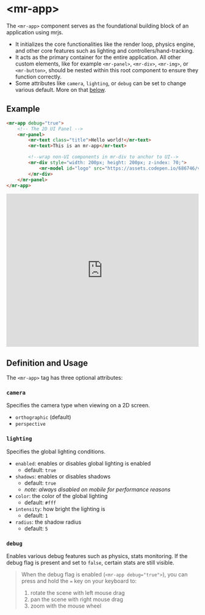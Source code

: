 # &lt;mr-app&gt;

The `<mr-app>` component serves as the foundational building block of an application using mrjs.

- It initializes the core functionalities like the render loop, physics engine, and other core features such as lighting and controllers/hand-tracking.
- It acts as the primary container for the entire application. All other custom elements, like for example `<mr-panel>`, `<mr-div>`, `<mr-img>`, or `<mr-button>`, should be nested within this root component to ensure they function correctly.
- Some attributes like `camera`, `lighting`, or `debug` can be set to change various default. More on that [below](#definition-and-usage).

## Example

```html
<mr-app debug="true">
    <!-- The 2D UI Panel -->
    <mr-panel>
        <mr-text class="title">Hello world!</mr-text>
        <mr-text>This is an mr-app</mr-text>

        <!--wrap non-UI components in mr-div to anchor to UI-->
        <mr-div style="width: 200px; height: 200px; z-index: 70;">
            <mr-model id="logo" src="https://assets.codepen.io/686746/volumetrics.stl" style="scale: 0.0025;"></mr-model>
        </mr-div>
    </mr-panel>
</mr-app>
````

<iframe height="400" style="width: 100%;" scrolling="no" title="[docs] mr-light" src="https://codepen.io/lobau/embed/mdoqxxv?default-tab=result" frameborder="no" loading="lazy" allowtransparency="true" allowfullscreen="true"></iframe>

## Definition and Usage

The `<mr-app>` tag has three optional attributes:

### `camera`
Specifies the camera type when viewing on a 2D screen.

- `orthographic` (default)
- `perspective`

### `lighting`
Specifies the global lighting conditions.

- `enabled`: enables or disables global lighting is enabled
  - default: `true`
- `shadows`: enables or disables shadows
  - default: `true`
  - _note: always disabled on mobile for performance reasons_
- `color`: the color of the global lighting
  - default: `#fff`
- `intensity`: how bright the lighting is
  - default: `1`
- `radius`: the shadow radius
  - default: `5`

### `debug`
Enables various debug features such as physics, stats monitoring. If the debug flag is present and set to `false`, certain stats are still visible.

> When the debug flag is enabled (`<mr-app debug="true">`), you can press and hold the `=` key on your keyboard to:
>
> 1. rotate the scene with left mouse drag
> 2. pan the scene with right mouse drag
> 3. zoom with the mouse wheel
